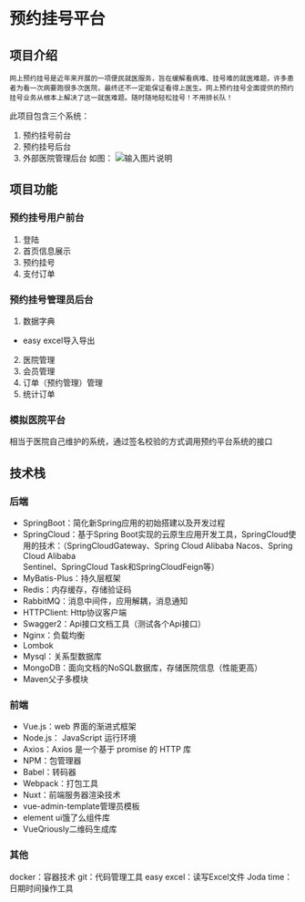 # 预约挂号平台
## 项目介绍
    网上预约挂号是近年来开展的一项便民就医服务，旨在缓解看病难、挂号难的就医难题，许多患者为看一次病要跑很多次医院，最终还不一定能保证看得上医生。网上预约挂号全面提供的预约挂号业务从根本上解决了这一就医难题。随时随地轻松挂号！不用排长队！
此项目包含三个系统：
1. 预约挂号前台
2. 预约挂号后台
3. 外部医院管理后台
如图：
![输入图片说明](https://foruda.gitee.com/images/1665918156924728162/19c0ae38_10883935.png "屏幕截图")
## 项目功能
### 预约挂号用户前台
1. 登陆
2. 首页信息展示
3. 预约挂号
4. 支付订单
### 预约挂号管理员后台
1. 数据字典
- easy excel导入导出
2. 医院管理
3. 会员管理
4. 订单（预约管理）管理
5. 统计订单
### 模拟医院平台
相当于医院自己维护的系统，通过签名校验的方式调用预约平台系统的接口
## 技术栈
### 后端
- SpringBoot：简化新Spring应用的初始搭建以及开发过程
- SpringCloud：基于Spring Boot实现的云原生应用开发工具，SpringCloud使用的技术：（SpringCloudGateway、Spring Cloud Alibaba Nacos、Spring Cloud Alibaba                 
  Sentinel、SpringCloud Task和SpringCloudFeign等）
- MyBatis-Plus：持久层框架
- Redis：内存缓存，存储验证码
- RabbitMQ：消息中间件，应用解耦，消息通知
- HTTPClient: Http协议客户端
- Swagger2：Api接口文档工具（测试各个Api接口）
- Nginx：负载均衡
- Lombok
- Mysql：关系型数据库
- MongoDB：面向文档的NoSQL数据库，存储医院信息（性能更高）
- Maven父子多模块
### 前端
- Vue.js：web 界面的渐进式框架
- Node.js： JavaScript 运行环境
- Axios：Axios 是一个基于 promise 的 HTTP 库
- NPM：包管理器
- Babel：转码器
- Webpack：打包工具
- Nuxt：前端服务器渲染技术
- vue-admin-template管理员模板
- element ui饿了么组件库
- VueQriously二维码生成库
### 其他
docker：容器技术
git：代码管理工具
easy excel：读写Excel文件
Joda time：日期时间操作工具    




